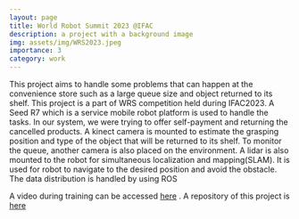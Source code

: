 ```yaml
---
layout: page
title: World Robot Summit 2023 @IFAC
description: a project with a background image
img: assets/img/WRS2023.jpeg
importance: 3
category: work
---
```


This project aims to handle some problems that can
happen at the convenience store such as a large queue size and object returned to its shelf. This project is a part of
WRS competition held during IFAC2023. A Seed R7 which is a service mobile robot platform is used to handle the
tasks. In our system, we were trying to offer self-payment and returning the cancelled products. A kinect camera
is mounted to estimate the grasping position and type of the object that will be returned to its shelf. To monitor
the queue, another camera is also placed on the environment. A lidar is also mounted to the robot for simultaneous
localization and mapping(SLAM). It is used for robot to navigate to the desired position and avoid the obstacle. The
data distribution is handled by using ROS


A video during training can be accessed [here](https://youtu.be/HdMWXK-xAiU?si=u5HnHmhSTM-k22lH) . A repository of this project is [here](https://github.com/labiybafakh/WRS2023)

